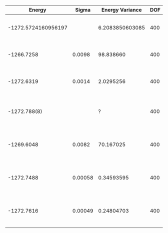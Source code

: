 | Energy              | Sigma   | Energy Variance | DOF | Einf | Method                               | Reference |
|---------------------|---------|-----------------|-----|------|--------------------------------------|-----------|
| -1272.5724160956197 |         | 6.2083850603085 | 400 | 0    | DMRG (bond dimension = 1024)         | TODO: own code (DMRG) |
| -1266.7258          | 0.0098  | 98.838660       | 400 | 0    | RBM (alpha = 1)                      | TODO: own code (baseline RBM) |
| -1272.6319          | 0.0014  | 2.0295256       | 400 | 0    | Jastrow baseline                     | TODO: own code (baseline Jastrow) |
| -1272.788(8)        |         | ?               | 400 | 0    | DMRG on TPU (bond dimension = 32768) | [paper](https://journals.aps.org/prxquantum/abstract/10.1103/PRXQuantum.4.010317) |
| -1269.6048          | 0.0082  | 70.167025       | 400 | 0    | 1D MPS-RNN (bond dimension = 64)     | [paper](https://journals.aps.org/prresearch/abstract/10.1103/PhysRevResearch.5.L032001) [code](https://github.com/cqsl/mps-rnn) |
| -1272.7488          | 0.00058 | 0.34593595      | 400 | 0    | 2D MPS-RNN (bond dimension = 64)     | [paper](https://journals.aps.org/prresearch/abstract/10.1103/PhysRevResearch.5.L032001) [code](https://github.com/cqsl/mps-rnn) |
| -1272.7616          | 0.00049 | 0.24804703      | 400 | 0    | Tensor-RNN (bond dimension = 64)     | [paper](https://journals.aps.org/prresearch/abstract/10.1103/PhysRevResearch.5.L032001) [code](https://github.com/cqsl/mps-rnn) |
